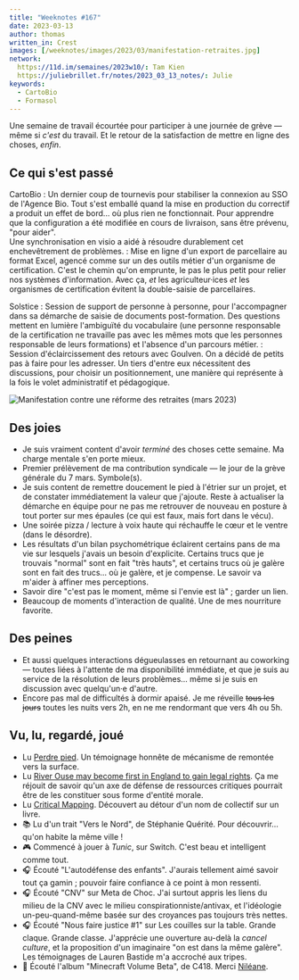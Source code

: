 ```yaml
---
title: "Weeknotes #167"
date: 2023-03-13
author: thomas
written_in: Crest
images: [/weeknotes/images/2023/03/manifestation-retraites.jpg]
network:
  https://11d.im/semaines/2023w10/: Tam Kien
  https://juliebrillet.fr/notes/2023_03_13_notes/: Julie
keywords:
  - CartoBio
  - Formasol
---
```


Une semaine de travail écourtée pour participer à une journée de grève — même si _c'est_ du travail. Et le retour de la satisfaction de mettre en ligne des choses, _enfin_.

<!--more-->

## Ce qui s'est passé

CartoBio
: Un dernier coup de tournevis pour stabiliser la connexion au SSO de l'Agence Bio. Tout s'est emballé quand la mise en production du correctif a produit un effet de bord… où plus rien ne fonctionnait. Pour apprendre que la configuration a été modifiée en cours de livraison, sans être prévenu, "pour aider".\
Une synchronisation en visio a aidé à résoudre durablement cet enchevêtrement de problèmes.
: Mise en ligne d'un export de parcellaire au format Excel, agencé comme sur un des outils métier d'un organisme de certification. C'est le chemin qu'on emprunte, le pas le plus petit pour relier nos systèmes d'information. Avec ça, _et_ les agriculteur·ices _et_ les organismes de certification évitent la double-saisie de parcellaires.

Solstice
: Session de support de personne à personne, pour l'accompagner dans sa démarche de saisie de documents post-formation. Des questions mettent en lumière l'ambiguïté du vocabulaire (une personne responsable de la certification ne travaille pas avec les mêmes mots que les personnes responsable de leurs formations) et l'absence d'un parcours métier.
: Session d'éclaircissement des retours avec Goulven. On a décidé de petits pas à faire pour les adresser. Un tiers d'entre eux nécessitent des discussions, pour choisir un positionnement, une manière qui représente à la fois le volet administratif et pédagogique.

![](/weeknotes/images/2023/03/manifestation-retraites.jpg "Manifestation contre une réforme des retraites (mars 2023)")

## Des joies

- Je suis vraiment content d'avoir _terminé_ des choses cette semaine. Ma charge mentale s'en porte mieux.
- Premier prélèvement de ma contribution syndicale — le jour de la grève générale du 7 mars. Symbole(s).
- Je suis content de remettre doucement le pied à l'étrier sur un projet, et de constater immédiatement la valeur que j'ajoute. Reste à actualiser la démarche en équipe pour ne pas me retrouver de nouveau en posture à tout porter sur mes épaules (ce qui est faux, mais fort dans le vécu).
- Une soirée pizza / lecture à voix haute qui réchauffe le cœur et le ventre (dans le désordre).
- Les résultats d'un bilan psychométrique éclairent certains pans de ma vie sur lesquels j'avais un besoin d'explicite. Certains trucs que je trouvais "normal" sont en fait "très hauts", et certains trucs où je galère sont en fait des trucs… où je galère, et je compense. Le savoir va m'aider à affiner mes perceptions.
- Savoir dire "c'est pas le moment, même si l'envie est là" ; garder un lien.
- Beaucoup de moments d'interaction de qualité. Une de mes nourriture favorite.

## Des peines

- Et aussi quelques interactions dégueulasses en retournant au coworking — toutes liées à l'attente de ma disponibilité immédiate, et que je suis au service de la résolution de leurs problèmes… même si je suis en discussion avec quelqu'un·e d'autre.
- Encore pas mal de difficultés à dormir apaisé. Je me réveille ~~tous les jours~~ toutes les nuits vers 2h, en ne me rendormant que vers 4h ou 5h.

## Vu, lu, regardé, joué

- Lu [Perdre pied](https://ynote.hk/mots/sommeil/perdre-pied.html). Un témoignage honnête de mécanisme de remontée vers la surface.
- Lu [River Ouse may become first in England to gain legal rights](https://www.theguardian.com/environment/2023/mar/01/sussex-river-ouse-first-in-england-legal-rights-aoe). Ça me réjouit de savoir qu'un axe de défense de ressources critiques pourrait être de les constituer sous forme d'entité morale.
- Lu [Critical Mapping](https://orangotango.info/critical-mapping/). Découvert au détour d'un nom de collectif sur un livre.
- 📚 Lu d'un trait "Vers le Nord", de Stéphanie Quérité. Pour découvrir… qu'on habite la même ville !
- 🎮 Commencé à jouer à _Tunic_, sur Switch. C'est beau et intelligent comme tout.
- 🎧 Écouté "L'autodéfense des enfants". J'aurais tellement aimé savoir tout ça gamin ; pouvoir faire confiance à ce point à mon ressenti.
- 🎧 Écouté "CNV" sur Meta de Choc. J'ai surtout appris les liens du milieu de la CNV avec le milieu conspirationniste/antivax, et l'idéologie un-peu-quand-même basée sur des croyances pas toujours très nettes.
- 🎧 Écouté "Nous faire justice #1" sur Les couilles sur la table. Grande claque. Grande classe. J'apprécie une ouverture au-delà la _cancel culture_, et la proposition d'un imaginaire "on est dans la même galère". Les témoignages de Lauren Bastide m'a accroché aux tripes.
- 🎵 Écouté l'album "Minecraft Volume Beta", de C418. Merci [Niléane](https://diaspodon.fr/@nileane@nileane.fr/109968256502475293).
